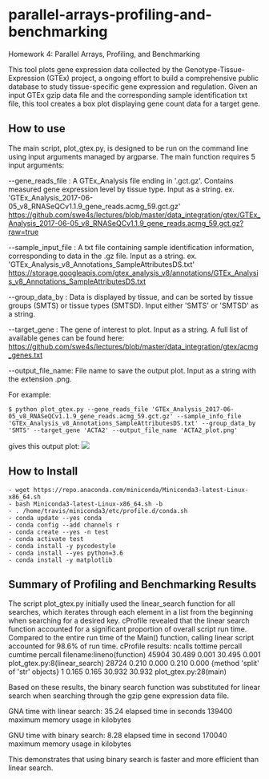 # parallel-arrays-profiling-and-benchmarking
Homework 4: Parallel Arrays, Profiling, and Benchmarking

This tool plots gene expression data collected by the Genotype-Tissue-Expression
(GTEx) project, a ongoing effort to build a comprehensive public database to
study tissue-specific gene expression and regulation. Given an input
GTEx gzip data file and the corresponding sample identification txt file, this
tool creates a box plot displaying gene count data for a target gene.

## How to use

The main script, plot_gtex.py, is designed to be run on the command line using
input arguments managed by argparse. The main function requires 5 input
arguments:

--gene_reads_file : A GTEx_Analysis file ending in '.gct.gz'. Contains
measured gene expression level by tissue type. Input as a string.
ex. 'GTEx_Analysis_2017-06-05_v8_RNASeQCv1.1.9_gene_reads.acmg_59.gct.gz'
<https://github.com/swe4s/lectures/blob/master/data_integration/gtex/GTEx_Analysis_2017-06-05_v8_RNASeQCv1.1.9_gene_reads.acmg_59.gct.gz?raw=true>

--sample_input_file : A txt file containing sample identification
information, corresponding to data in the .gz file. Input as a string.
ex. 'GTEx_Analysis_v8_Annotations_SampleAttributesDS.txt'
<https://storage.googleapis.com/gtex_analysis_v8/annotations/GTEx_Analysis_v8_Annotations_SampleAttributesDS.txt>


--group_data_by : Data is displayed by tissue, and can be sorted by
tissue groups (SMTS) or tissue types (SMTSD). Input either 'SMTS' or
'SMTSD' as a string.

--target_gene : The gene of interest to plot. Input as a string. A full
list of available genes can be found here:
<https://github.com/swe4s/lectures/blob/master/data_integration/gtex/acmg_genes.txt>

--output_file_name: File name to save the output plot. Input as a string
with the extension .png.

For example:
```
$ python plot_gtex.py --gene_reads_file 'GTEx_Analysis_2017-06-05_v8_RNASeQCv1.1.9_gene_reads.acmg_59.gct.gz' --sample_info_file 'GTEx_Analysis_v8_Annotations_SampleAttributesDS.txt' --group_data_by 'SMTS' --target_gene 'ACTA2' --output_file_name 'ACTA2_plot.png'
```
gives this output plot:
![](ACTA2_plot.png)


## How to Install

    - wget https://repo.anaconda.com/miniconda/Miniconda3-latest-Linux-x86_64.sh
    - bash Miniconda3-latest-Linux-x86_64.sh -b
    - . /home/travis/miniconda3/etc/profile.d/conda.sh
    - conda update --yes conda
    - conda config --add channels r
    - conda create --yes -n test
    - conda activate test
    - conda install -y pycodestyle
    - conda install --yes python=3.6
    - conda install -y matplotlib

## Summary of Profiling and Benchmarking Results

The script plot_gtex.py initially used the linear_search function for all
searches, which iterates through each element in a list from the beginning
when searching for a desired key. cProfile revealed that the linear search
function accounted for a significant proportion of overall script run time.
Compared to the entire run time of the Main() function, calling linear script
accounted for 98.6% of run time.
cProfile results:
ncalls  tottime  percall  cumtime  percall filename:lineno(function)
 45904   30.489    0.001   30.495    0.001 plot_gtex.py:8(linear_search)
 28724    0.210    0.000    0.210    0.000 {method 'split' of 'str' objects}
     1    0.165    0.165   30.932   30.932 plot_gtex.py:28(main)

Based on these results, the binary search function was substituted for linear
search when searching through the gzip gene expression data file.

GNA time with linear search:
35.24 elapsed time in seconds	139400 maximum memory usage in kilobytes

GNU time with binary search:
8.28 elapsed time in second     170040 maximum memory usage in kilobytes

This demonstrates that using binary search is faster and more efficient than
linear search.
